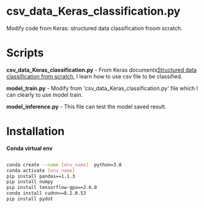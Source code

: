 # csv_data_Keras_classification.py
Modify code from Keras: structured data classification froom scratch.   

# Scripts 
**csv_data_Keras_classification.py** - From Keras documents[Structured data classification from scratch](https://keras.io/examples/structured_data/structured_data_classification_from_scratch/), I learn how to use csv file to be classified.

**model_train.py** - Modify from 'csv_data_Keras_classification.py' file which I can clearly to use model train.

**model_inference.py** - This file can test the model saved result.

# Installation

**Conda virtual env**

```bash

conda create --name [env_name]  python=3.8
conda activate [env_name]
pip install pandas==1.1.3
pip install numpy
pip install tensorflow-gpu==2.6.0
conda install cudnn==8.2.0.53
pip install pydot
```
